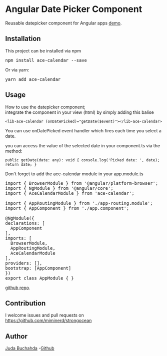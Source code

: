 # Angular Date Picker Component

Reusable datepicker component for Angular apps [demo](https://angular-datepicker.herokuapp.com/).

## Installation

This project can be installed via npm 

<pre>
npm install ace-calendar --save
</pre>

Or via yarn:
<pre>
yarn add ace-calendar
</pre>

## Usage

How to use the datepicker component;\
integrate the component in your view (html) by simply adding this balise

`<lib-ace-calendar (onDatePicked)="getDate($event)"></lib-ace-calendar>`

You can use onDatePicked event handler which fires each time you select a date. 

you can access the value of the selected date in your component.ts via the method:

  `public getDate(date: any): void {
    console.log('Picked date: ', date);
    return date;
  }`

Don't forget to add the ace-calendar module in your app.module.ts
<pre>
import { BrowserModule } from '@angular/platform-browser';
import { NgModule } from '@angular/core';
import { AceCalendarModule } from 'ace-calendar';
 
import { AppRoutingModule } from './app-routing.module';
import { AppComponent } from './app.component';
 
@NgModule({ 
declarations: [ 
  AppComponent
], 
imports: [ 
  BrowserModule, 
  AppRoutingModule, 
  AceCalendarModule
], 
providers: [], 
bootstrap: [AppComponent]
})
export class AppModule { }
</pre>


[github repo](https://github.com/miminerd/strongocean).

## Contribution
I welcome issues and pull requests on https://github.com/miminerd/strongocean

## Author
[Juda Buchahda](https://juda-landing-cv.herokuapp.com/home)
-[Github](https://github.com/miminerd)
